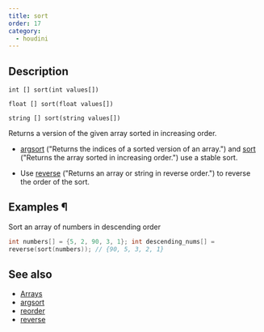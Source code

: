 ```yaml
---
title: sort
order: 17
category:
  - houdini
---
```


## Description

`int [] sort(int values[])`

`float [] sort(float values[])`

`string [] sort(string values[])`

Returns a version of the given array sorted in increasing order.

- [argsort](argsort.html) ("Returns the indices of a sorted version of an array.") and [sort](sort.html) ("Returns the array sorted in increasing order.") use a stable sort.

- Use [reverse](reverse.html) ("Returns an array or string in reverse order.") to reverse the order of the sort.

## Examples ¶

Sort an array of numbers in descending order

```c
int numbers[] = {5, 2, 90, 3, 1}; int descending_nums[] =
reverse(sort(numbers)); // {90, 5, 3, 2, 1}
```

## See also

- [Arrays](../arrays.html)
- [argsort](argsort.html)
- [reorder](reorder.html)
- [reverse](reverse.html)
